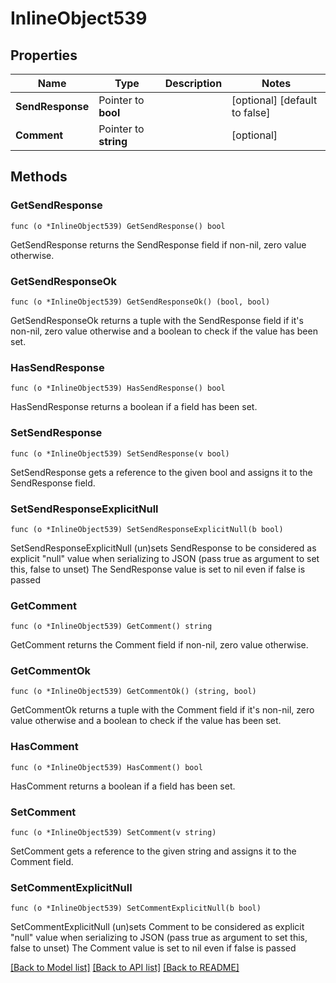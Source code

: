 # InlineObject539

## Properties

Name | Type | Description | Notes
------------ | ------------- | ------------- | -------------
**SendResponse** | Pointer to **bool** |  | [optional] [default to false]
**Comment** | Pointer to **string** |  | [optional] 

## Methods

### GetSendResponse

`func (o *InlineObject539) GetSendResponse() bool`

GetSendResponse returns the SendResponse field if non-nil, zero value otherwise.

### GetSendResponseOk

`func (o *InlineObject539) GetSendResponseOk() (bool, bool)`

GetSendResponseOk returns a tuple with the SendResponse field if it's non-nil, zero value otherwise
and a boolean to check if the value has been set.

### HasSendResponse

`func (o *InlineObject539) HasSendResponse() bool`

HasSendResponse returns a boolean if a field has been set.

### SetSendResponse

`func (o *InlineObject539) SetSendResponse(v bool)`

SetSendResponse gets a reference to the given bool and assigns it to the SendResponse field.

### SetSendResponseExplicitNull

`func (o *InlineObject539) SetSendResponseExplicitNull(b bool)`

SetSendResponseExplicitNull (un)sets SendResponse to be considered as explicit "null" value
when serializing to JSON (pass true as argument to set this, false to unset)
The SendResponse value is set to nil even if false is passed
### GetComment

`func (o *InlineObject539) GetComment() string`

GetComment returns the Comment field if non-nil, zero value otherwise.

### GetCommentOk

`func (o *InlineObject539) GetCommentOk() (string, bool)`

GetCommentOk returns a tuple with the Comment field if it's non-nil, zero value otherwise
and a boolean to check if the value has been set.

### HasComment

`func (o *InlineObject539) HasComment() bool`

HasComment returns a boolean if a field has been set.

### SetComment

`func (o *InlineObject539) SetComment(v string)`

SetComment gets a reference to the given string and assigns it to the Comment field.

### SetCommentExplicitNull

`func (o *InlineObject539) SetCommentExplicitNull(b bool)`

SetCommentExplicitNull (un)sets Comment to be considered as explicit "null" value
when serializing to JSON (pass true as argument to set this, false to unset)
The Comment value is set to nil even if false is passed

[[Back to Model list]](../README.md#documentation-for-models) [[Back to API list]](../README.md#documentation-for-api-endpoints) [[Back to README]](../README.md)



